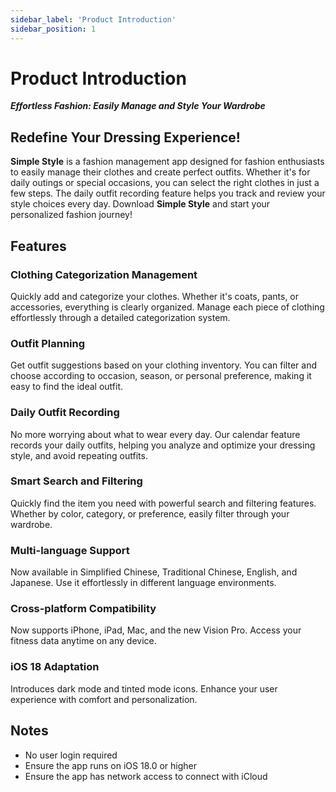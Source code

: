 ```yaml
---
sidebar_label: 'Product Introduction'
sidebar_position: 1
---
```


# Product Introduction

***Effortless Fashion: Easily Manage and Style Your Wardrobe***

## Redefine Your Dressing Experience!

**Simple Style** is a fashion management app designed for fashion enthusiasts to easily manage their clothes and create perfect outfits. Whether it's for daily outings or special occasions, you can select the right clothes in just a few steps. The daily outfit recording feature helps you track and review your style choices every day. Download **Simple Style** and start your personalized fashion journey!

## Features

### Clothing Categorization Management
Quickly add and categorize your clothes. Whether it's coats, pants, or accessories, everything is clearly organized. Manage each piece of clothing effortlessly through a detailed categorization system.

### Outfit Planning
Get outfit suggestions based on your clothing inventory. You can filter and choose according to occasion, season, or personal preference, making it easy to find the ideal outfit.

### Daily Outfit Recording
No more worrying about what to wear every day. Our calendar feature records your daily outfits, helping you analyze and optimize your dressing style, and avoid repeating outfits.

### Smart Search and Filtering
Quickly find the item you need with powerful search and filtering features. Whether by color, category, or preference, easily filter through your wardrobe.

### Multi-language Support

Now available in Simplified Chinese, Traditional Chinese, English, and Japanese. Use it effortlessly in different language environments.

### Cross-platform Compatibility

Now supports iPhone, iPad, Mac, and the new Vision Pro. Access your fitness data anytime on any device.

### iOS 18 Adaptation

Introduces dark mode and tinted mode icons. Enhance your user experience with comfort and personalization.

## Notes

- No user login required
- Ensure the app runs on iOS 18.0 or higher
- Ensure the app has network access to connect with iCloud

